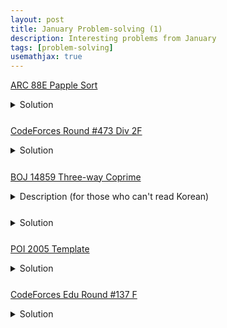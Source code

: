 ```yaml
---
layout: post
title: January Problem-solving (1)
description: Interesting problems from January
tags: [problem-solving]
usemathjax: true
---
```


[ARC 88E Papple Sort](https://atcoder.jp/contests/arc088/tasks/arc088_c)

<details markdown="1" style="margin-bottom: 5%">

<summary>Solution</summary>

Without loss of generality, let the length of the string be even.
Consider for each character $c$, the set $S_c = \\{i | s_i = c\\}$. In the resulting palindrome, each index in $S_c$ is paired
with another index in $S_c$. Since it is unideal to swap between two adjacent characters that are the same, the ordering of the indices
in $S_c$ does not change. Hence, The smallest index gets paired with the largest index, and so on.
Now, we can transform the given problem into the following problem: <br>

We have $k$ pairs with distinct left and right indices. We assign $0\sim k-1$ for each pair. If a pair gets
assigned $i$, then $a_l = i, a_r = 2k - i$ for the array $a$ of size $2k$. What is the minimum number of inversion of $a$?

Thinking of the pairs as intervals, it should be clear that for nested pairs, the inversion count is either 0 or 2,
non-nested, intersecting pairs always have an inversion count of 1, and non-intersecting pairs always have an inversion count of 2.
Hence, we have to minimize the inversion count for every nested pairs.

- **Lemma.** It is possible to obtain an inversion count of 0 for each nested pair.
- **Proof.** Think of the pairs as vertices, and whenever a pair is nested in another pair, add a directed edge to it. Clearly,
  this digraph is acylic, so if we label the pairs accordingly to the topological sort, we can achieve the inversion count of 0.

So, the problem is reduced down to calculating the total number of intersecting pairs, and non-intersecting pairs which
can be solved using a BIT/Segment Tree in $\mathcal{O}(N\log N)$.

For odd length strings, we can manually add the inversion count of the one character by iterating over the pairs.

</details>

[CodeForces Round #473 Div 2F](https://codeforces.com/contest/959/problem/F)

<details markdown="1" style="margin-bottom: 5%">

<summary> Solution </summary>

Offline query, XOR Basis, and the Fundamental Theorem of Linear Algebra solves the problem
(Technically, we could store the basis of each prefix since $|B|\leq 20$ as $a_i < 2^{20}$, and $N \leq 10^5$,
so we could solve the queries online).
We could think of the 20-bit integers as vectors in $\mathbb{Z}_2^{20}$, and this allows us
to transform the problem into a straightforward linear algebra problem:

Let $T:\mathbb{Z}\_2^N\mapsto\mathbb{Z}\_2^{20}$, $T(v\_1, v\_2, \ldots, v\_N) = \oplus\_{i = 1}^N v\_ia\_i.$
Calculate the number of vector $u$, such that $Tu = x$.

Clearly, if $x$ is not in the span of the basis of $a_1, a_2, \ldots, a_N$, $B$, the answer is zero.
Now, suppose $Tu = x$. Then, if $Tv = x \implies T(u - v) = 0$, hence, the answer is the number of
vectors in the null space of $T$. By the Fundamental Theorem of Linear Algebra, $\dim\operatorname{Null}(T) = 
\dim V - \dim\operatorname{range}(T) = N - |B|$, hence, $|\operatorname{Null}(T)| = 2^{N - |B|}$.

Calculating the basis of the prefix of $a$ can be done incrementally in $\mathcal{O}(\log\max a_i)$ and
checking if $x$ is in the basis can be done in a similar fashion, which yields a $\mathcal{O}((N+Q)\log\max a_i)$
solution.

</details>

[BOJ 14859 Three-way Coprime](https://www.acmicpc.net/problem/14859)

<details markdown="1" style="margin-bottom: 5%">

<summary> Description (for those who can't read Korean) </summary>

Given a sequence of length $N, N \leq 10^5, a\_1, a\_2, \ldots, a\_N$, $1 \leq a\_i \leq 10^6$,
count all triplets $(i, j, k), 1 \leq i < j < k \leq N$ that satisfies $\gcd(a\_i, a\_j, a\_k) = 1$.

</details>

<details markdown="1" style="margin-bottom: 5%">

<summary> Solution </summary>

Typical number theory approach where we iterate over the multiples of an integer.

Let `freq` be the frequency array, where `freq[i]` stores $\vert\\{j : i \vert a\_j \\}\vert$, and `cnt[d]` be
the number of triplets $(i, j, k)$, such that $\gcd(a\_i, a\_j, a\_k) = d$. Clearly, answer is `cnt[1]`.

$$
cnt[d] = \binom{freq[i]}{3} - \sum_{j = 2}^{\left\lfloor\frac{\max a_i}{d}\right\rfloor} cnt[jd]
$$

</details>

[POI 2005 Template](https://www.acmicpc.net/problem/7966)

<details markdown="1" style="margin-bottom: 5%">

<summary> Solution </summary>

KMP + A bit of observations

Possible templates of $S$ are itself and the templates of $S[0:\pi[|S| - 1] - 1]$.
Note that if $\pi[|S| - 1] >= \frac{|S|}{2}$, then $S[0:\pi[|S| - 1] - 1]$ is indeed a template.
So we only have to check when the value of the prefix function halves or more. It is clear that
this can only happen $\mathcal{O}(\log |S|)$ times, so even with a naive $\mathcal{O}(|S|)$ checking,
we get a $\mathcal{O}(|S|\log |S|)$ solution.

</details>

[CodeForces Edu Round #137 F](https://codeforces.com/contest/1743/problem/F)

<details markdown="1" style="margin-bottom: 5%">

<summary> Solution </summary>

Contribution technique + Segment Tree storing matrices.

It is easy to see that we could count the contribution of each integer in $0\dots 3\times 10^5$.
For each integer, we could consider a dp, and the transition can be modelled using $2\times 2$
matrices, suggesting we should use a segment tree. Also, transitioning from $i$ to $i + 1$ can be
easily done by storing the indices of segments that have the left boundary as $i + 1$ or right boundary
as $i$. This allows a $\mathcal{O}((N + MAX)\log N)$ with a constant factor of 8 for matrix multiplication.

</details>
